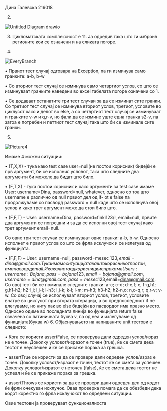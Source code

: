 Дина Галевска 216018


2.
![Untitled Diagram drawio](https://github.com/dinagalevska/SI_2023_lab2_216018/assets/66796907/8df939fc-00ef-4efa-986b-fbd43cff0ad0)

3. Цикломатската комплексност е 11. Ја одредив така што ги изброив регионите кои се означени и на сликата погоре.

4.
![EveryBranch](https://github.com/dinagalevska/SI_2023_lab2_216018/assets/66796907/3af9870a-b8c7-4e98-bb27-a259bdc0cf01)

•	Првиот тест случај одговара на Exception, па ги изминува само гранките: a-b, b-w

•	Со вториот тест случај се изминува само четвртиот услов, со што се изминуваат гранките наведени во excel табелата погоре означени со 1.

•	Се додаваат останатите три тест случаи за да се изминат сите гранки. Со третиот тест случај се изминува вториот услов, третиот, условите во циклусот како и делот во else, а со четвртиот тест случај се изминуваат и гранките v-w и q,r-v, но фали да се измине уште една гранка s2-v, па затоа е потребен и петтиот тест случај така што би се изминале сите гранки.

5.
![Picture4](https://github.com/dinagalevska/SI_2023_lab2_216018/assets/66796907/d1006b8f-953c-49ff-aa27-4bc63914d5ca)

Имаме 4 можни ситуации:

•	(T,X,X) - тука како test case user=null(не постои корисник) бидејќи е прв аргумент, би се исполнил условот, така што следните два аргументи би можеле да бидат што било.

•	(F,T,X) - тука постои корисник и како аргументи за test case имаме User: username=Dina, password=null, whatever, односно со тоа што username е различно од null првиот дел од if- ot e false па продолжуваме со пасворд password = null каде што се исполнува овој услов и како трет аргумент може да стои било што. 

•	(F,F,T) - User: username=Dina, password=finki123/!, email=null, првите два аргументи се погрешни и за да се исполни овој тест случај како трет аргумент email=null. 

Со овие три тест случаи се изминуваат овие гранки: a-b, b-w. Односно исполнет е првиот услов со што се фрла исклучок и се излегува од функцијата.

•	(F,F,F) – User: username=null, password=mesec 123$,email=dina@gmail.com. Тука имаме ситуација така што корисникот постои, има пасворд и mail. И како листа од корисници испраќаме Users: username:Bojana, pass=bojana123,email=bojana@gmail.com, username=dina@gmail.com, pass=mesec 123$,email=dina@gmail.com. Со овој тест би се поминале следните гранки: a-c; c-d; d-e,f; e, f-g,h1; g,h1-h2; h2-I,j; I,j-l; l-h3; I,j-k; k-l; l-m; m-h3; h3-h2; h2-n,o; n,o-q,r; q,r-v; v-w. Со овој случај се исполнуваат вториот услов, третиот, условите внатре во циклусот при втората итерација, а во предпоследниот if не влегуваме, но ниту пак во else бидејќи во пасвордот има празно место. Односно одиме во последната линија во функцијата return false означена со латиничната буква v, па од неа и излегуваме од функцијата(буква w)
6. Објаснувањето на напишаните unit тестови е следното:

•	Кога се користи assertFalse, се проверува дали одреден услов/израз не е точен. Доколку условот/изразот е точен (true), ќе се смета дека тестот е неуспешен и ќе се прикаже порака за грешка.

•	assertTrue се користи за да се провери дали одреден услов/израз е точен. Доколку условот/изразот е точен, тестот ќе се смета за успешен. Доколку условот/изразот е неточен (false), ќе се смета дека тестот не успеал и ќе се прикаже порака за грешка.

•	assertThrows се користи за да се провери дали одреден дел од кодот ќе фрли очекуван исклучок. Оваа проверка помага да се обезбеди дека кодот коректно го фрла исклучокот во одредени ситуации.

Овие тестови ја проверуваат функционалноста


